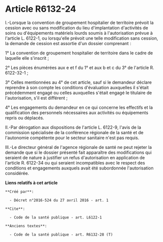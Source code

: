 # Article R6132-24

I.-Lorsque la convention de groupement hospitalier de territoire prévoit la cession avec ou sans modification du lieu
d'implantation d'activités de soins ou d'équipements matériels lourds soumis à l'autorisation prévue à l'article L. 6122-1,
ou lorsqu'elle prévoit une telle modification sans cession, la demande de cession est assortie d'un dossier comprenant : 

1° La convention de groupement hospitalier de territoire dans le cadre de laquelle elle s'inscrit ; 

2° Les pièces énumérées aux e et f du 1° et aux b et c du 3° de l'article R. 6122-32-1 ; 

3° Celles mentionnées au 4° de cet article, sauf si le demandeur déclare reprendre à son compte les conditions d'évaluation
auxquelles il s'était précédemment engagé ou celles auxquelles s'était engagé le titulaire de l'autorisation, s'il est
différent ; 

4° Les engagements du demandeur en ce qui concerne les effectifs et la qualification des personnels nécessaires aux activités
ou équipements repris ou déplacés. 

II.-Par dérogation aux dispositions de l'article L. 6122-9, l'avis de la commission spécialisée de la conférence régionale de
la santé et de l'autonomie compétente pour le secteur sanitaire n'est pas requis. 

III.-Le directeur général de l'agence régionale de santé ne peut rejeter la demande que si le dossier présenté fait
apparaître des modifications qui seraient de nature à justifier un refus d'autorisation en application de l'article R.
6122-34 ou qui seraient incompatibles avec le respect des conditions et engagements auxquels avait été subordonnée
l'autorisation considérée.

**Liens relatifs à cet article**

	**Créé par**:

	  - Décret n°2016-524 du 27 avril 2016 - art. 1

	**Cite**:

	  - Code de la santé publique - art. L6122-1

	**Anciens textes**:

	  - Code de la santé publique - art. R6132-28 (T)
